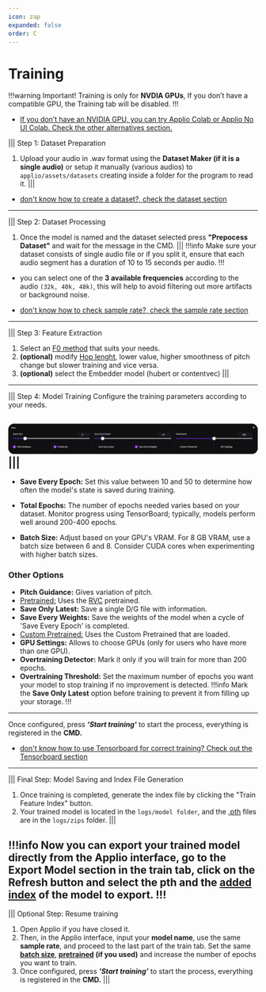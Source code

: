 ```yaml
---
icon: zap
expanded: false
order: C
---
```



# Training

!!!warning Important!
Training is only for **NVDIA GPUs**, If you don’t have a compatible GPU, the Training tab will be disabled.
!!!

- [If you don’t have an NVIDIA GPU, you can try Applio Colab or Applio No UI Colab. Check the other alternatives section.](/get-started/Alternatives.md)

||| Step 1: Dataset Preparation
1. Upload your audio in .wav format using the **Dataset Maker (if it is a single audio)** or setup it manually (various audios) to `applio/assets/datasets` creating inside a folder for the program to read it.
|||
- [don't know how to create a dataset?, check the dataset section](/guides/Datasets/Create-Datasets.md)

---
||| Step 2: Dataset Processing
1. Once the model is named and the dataset selected press **"Prepocess Dataset"** and wait for the message in the CMD.
|||
!!!info Make sure your dataset consists of single audio file or if you split it, ensure that each audio segment has a duration of 10 to 15 seconds per audio.
!!!

- you can select one of the **3 available frequencies** according to the audio `(32k, 40k, 48k)`, this will help to avoid filtering out more artifacts or background noise.

- [don't know how to check sample rate?, check the sample rate section](/guides/Datasets/Sample-Rate.md)

--- 
||| Step 3: Feature Extraction
1. Select an [F0 method](https://docs.applio.org/faq/rvc/#f0-extraction-methods) that suits your needs.
2. **(optional)** modify [Hop lenght](https://docs.applio.org/get-started/inferencing/#advanced-settings), lower value, higher smoothness of pitch change but slower training and vice versa.
3. **(optional)** select the Embedder model (hubert or contentvec)
|||

---
||| Step 4: Model Training
Configure the training parameters according to your needs.

 ![](/assets/Training-Example.png)
|||
---
- **Save Every Epoch:** Set this value between 10 and 50 to determine how often the model's state is saved during training.

- **Total Epochs:** The number of epochs needed varies based on your dataset. Monitor progress using TensorBoard; typically, models perform well around 200-400 epochs.

-  **Batch Size:** Adjust based on your GPU's VRAM. For 8 GB VRAM, use a batch size between 6 and 8. Consider CUDA cores when experimenting with higher batch sizes.

### Other Options

- **Pitch Guidance:** Gives variation of pitch.
- [Pretrained:](https://docs.applio.org/faq/rvc/#pretrained) Uses the [RVC](https://docs.applio.org/faq/rvc/#what-is-rvc) pretrained.
- **Save Only Latest:** Save a single D/G file with information.
- **Save Every Weights:** Save the weights of the model when a cycle of 'Save Every Epoch' is completed.
- [Custom Pretrained:](/get-started/pretrained.md) Uses the Custom Pretrained that are loaded.
- **GPU Settings:** Allows to choose GPUs (only for users who have more than one GPU).
- **Overtraining Detector:** Mark it only if you will train for more than 200 epochs.
- **Overtraining Threshold:** Set the maximum number of epochs you want your model to stop training if no improvement is detected.
!!!info Mark the **Save Only Latest** option before training to prevent it from filling up your storage.
!!! 
---
Once configured, press **_'Start training'_** to start the process, everything is registered in the **CMD.**

- [don't know how to use Tensorboard for correct training? Check out the Tensorboard section](/get-started/tensorboard.md)
---
||| Final Step: Model Saving and Index File Generation
1. Once training is completed, generate the index file by clicking the "Train Feature Index" button.
2. Your trained model is located in the `logs/model folder`, and the [.pth](https://docs.applio.org/faq/rvc/#pth) files are in the `logs/zips` folder.
|||

!!!info
Now you can export your trained model directly from the Applio interface, go to the **Export Model** section in the **train** tab, click on the **Refresh** button and select the **pth and the [added index](https://docs.applio.org/faq/rvc/#added-index)** of the model to export.
!!!
---

||| Optional Step: Resume training
1. Open Applio if you have closed it.
2. Then, in the Applio interface, input your **model name**, use the same **sample rate**, and proceed to the last part of the train tab. Set the same **[batch size](https://docs.applio.org/faq/rvc/#batch-size)**, **[pretrained](https://docs.applio.org/get-started/pretrained/#how-to-use-pretraineds) (if you used)** and increase the number of epochs you want to train.
3. Once configured, press **_'Start training'_** to start the process, everything is registered in the **CMD.**
|||